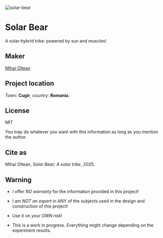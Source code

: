 ![solar-bear](solar_b.png)

# Solar Bear

A solar-hybrid trike: powered by sun and muscles!

## Maker

[Mihai Oltean](https://mihaioltean.github.io)

## Project location

Town: **Cugir**, country: **Romania**.

## License

MIT

You may do whatever you want with this information as long as you mention the author.

## Cite as

Mihai Oltean, *Solar Bear; A solar trike*, 2025.

## Warning

- I offer *NO warranty* for the information provided in this project!

- I am *NOT an expert* in ANY of the subjects used in the design and construction of this project! 

- Use it on *your OWN risk*!

- This is a work in progress. Everything might change depending on the experiment results.
